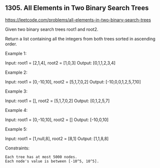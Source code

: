 ## 1305. All Elements in Two Binary Search Trees

https://leetcode.com/problems/all-elements-in-two-binary-search-trees

Given two binary search trees root1 and root2.

Return a list containing all the integers from both trees sorted in ascending order.

Example 1:

Input: root1 = [2,1,4], root2 = [1,0,3]
Output: [0,1,1,2,3,4]

Example 2:

Input: root1 = [0,-10,10], root2 = [5,1,7,0,2]
Output: [-10,0,0,1,2,5,7,10]

Example 3:

Input: root1 = [], root2 = [5,1,7,0,2]
Output: [0,1,2,5,7]

Example 4:

Input: root1 = [0,-10,10], root2 = []
Output: [-10,0,10]

Example 5:

Input: root1 = [1,null,8], root2 = [8,1]
Output: [1,1,8,8]

Constraints:

    Each tree has at most 5000 nodes.
    Each node's value is between [-10^5, 10^5].

